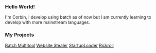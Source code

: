 ### Hello World!

I'm Corbin, I develop using batch as of now but I am currently learning to develop with more mainstream languages.

### My Projects

[Batch Multitool](https://github.com/CorbinMakesStuff/Batch-Multitool)
[Website Stealer](https://github.com/CorbinMakesStuff/Website-Stealer)
[StartupLoader](https://github.com/CorbinMakesStuff/StartupLoader)
[Rickroll](https://github.com/CorbinMakesStuff/Rickroll)
